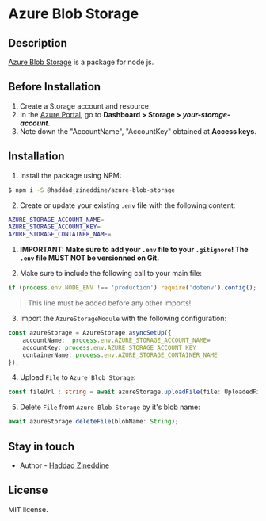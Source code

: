 # Azure Blob Storage

## Description

[Azure Blob Storage](https://www.npmjs.com/package/@haddad_zineddine/azure-blob-storage) is a package for node js.

## Before Installation

1. Create a Storage account and resource
2. In the [Azure Portal](https://portal.azure.com), go to **Dashboard > Storage > _your-storage-account_**.
3. Note down the "AccountName", "AccountKey" obtained at **Access keys**.

## Installation

1. Install the package using NPM:

```bash
$ npm i -S @haddad_zineddine/azure-blob-storage
```

2. Create or update your existing `.env` file with the following content:

```bash
AZURE_STORAGE_ACCOUNT_NAME=
AZURE_STORAGE_ACCOUNT_KEY=
AZURE_STORAGE_CONTAINER_NAME=
```

1. **IMPORTANT: Make sure to add your `.env` file to your `.gitignore`! The `.env` file MUST NOT be versionned on Git.**

2. Make sure to include the following call to your main file:

```typescript
if (process.env.NODE_ENV !== 'production') require('dotenv').config();
```

> This line must be added before any other imports!

3. Import the `AzureStorageModule` with the following configuration:

```typescript
const azureStorage = AzureStorage.asyncSetUp({
    accountName:  process.env.AZURE_STORAGE_ACCOUNT_NAME=
    accountKey: process.env.AZURE_STORAGE_ACCOUNT_KEY
    containerName: process.env.AZURE_STORAGE_CONTAINER_NAME
});
```

4. Upload `File` to `Azure Blob Storage`:

```typescript
const fileUrl : string = await azureStorage.uploadFile(file: UploadedFileMetadata);
```

5. Delete `File` from `Azure Blob Storage` by it's blob name:

```typescript
await azureStorage.deleteFile(blobName: String);
```

## Stay in touch

- Author - [Haddad Zineddine](https://zineddine.netlify.com)

## License

MIT license.
